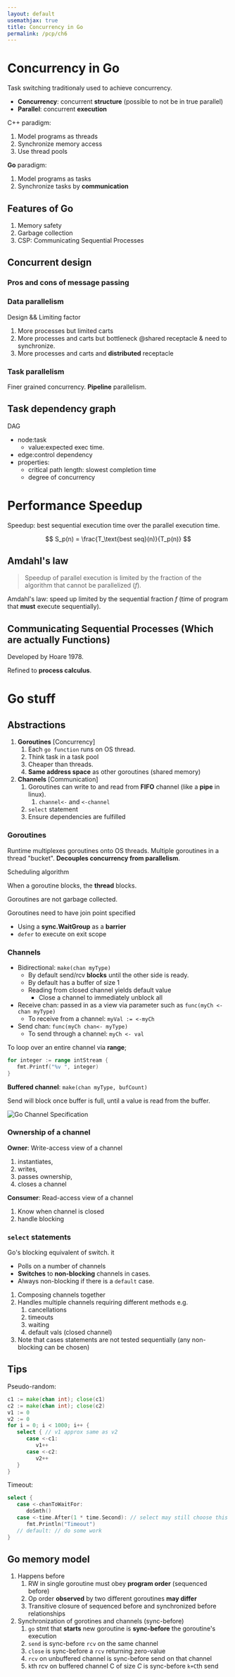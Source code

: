 ```yaml
---
layout: default
usemathjax: true
title: Concurrency in Go
permalink: /pcp/ch6
---
```


# Concurrency in Go

Task switching traditionaly used to achieve concurrency.

- **Concurrency**: concurrent **structure** (possible to not be in true parallel)
- **Parallel**: concurrent **execution**

C++ paradigm:
1. Model programs as threads
2. Synchronize memory access
3. Use thread pools

**Go** paradigm:
1. Model programs as tasks
2. Synchronize tasks by **communication**

## Features of Go

1. Memory safety
2. Garbage collection 
3. CSP: Communicating Sequential Processes

## Concurrent design

### Pros and cons of message passing



### Data parallelism

Design && Limiting factor
1. More processes but limited carts
2. More processes and carts but bottleneck @shared receptacle & need to synchronize.
3. More processes and carts and **distributed** receptacle

### Task parallelism

Finer grained concurrency. **Pipeline** parallelism.

## Task dependency graph

DAG
-  node:task
   -  value:expected exec time.
-  edge:control dependency
-  properties:
   -  critical path length: slowest completion time
   -  degree of concurrency

# Performance Speedup

Speedup: best sequential execution time over the parallel execution time.

$$
S_p(n) = \frac{T_\text{best seq}(n)}{T_p(n)}
$$

## Amdahl's law

> Speedup of parallel execution is limited by the fraction of
> the algorithm that cannot be parallelized ($f$).

Amdahl's law: speed up limited by the sequential fraction $f$ 
(time of program that **must** execute sequentially).

## Communicating Sequential Processes (Which are actually **Functions**)

Developed by Hoare 1978.

Refined to **process calculus**.

# Go stuff

## Abstractions

1. **Goroutines** [Concurrency]
   1. Each `go function` runs on OS thread.
   2. Think task in a task pool
   3. Cheaper than threads.
   4. **Same address space** as other goroutines (shared memory)
2. **Channels** [Communication]
   1. Goroutines can write to and read from **FIFO** channel (like a **pipe** in linux).
      1. `channel<-` and `<-channel`
   2. `select` statement
   3. Ensure dependencies are fulfilled

### Goroutines

Runtime multiplexes goroutines onto OS threads. 
Multiple goroutines in a thread "bucket".
**Decouples concurrency from parallelism**.

Scheduling algorithm

When a goroutine blocks, the **thread** blocks.

Goroutines are not garbage collected.

Goroutines need to have join point specified

- Using a **sync.WaitGroup** as a **barrier**
- `defer` to execute on exit scope

### Channels

- Bidirectional: `make(chan myType)`
  - By default send/rcv **blocks** until the other side is ready.
  - By default has a buffer of size 1
  - Reading from closed channel yields default value
    - Close a channel to immediately unblock all
- Receive chan: passed in as a view via parameter such as `func(myCh <-chan myType)`
  - To receive from a channel: `myVal := <-myCh`
- Send chan: `func(myCh chan<- myType)`
  - To send through a channel: `myCh <- val`

To loop over an entire channel via **range**;

```go
for integer := range intStream {
   fmt.Printf("%v ", integer)
}
```

**Buffered channel**: `make(chan myType, bufCount)`

Send will block once buffer is full, until a value is read from the buffer.

![Go Channel Specification](/notes-blog/asset/img/pcp/go-chan-api-spec.png)

### Ownership of a channel

**Owner**: Write-access view of a channel
  1. instantiates, 
  2. writes, 
  3. passes ownership,
  4. closes a channel

**Consumer**: Read-access view of a channel
  1. Know when channel is closed
  2. handle blocking

### `select` statements

Go's blocking equivalent of switch. it
- Polls on a number of channels
- **Switches** to **non-blocking** channels in cases.
- Always non-blocking if there is a `default` case.

1. Composing channels together 
2. Handles multiple channels requiring different methods e.g.
   1. cancellations
   2. timeouts
   3. waiting
   4. default vals (closed channel)
3. Note that cases statements are not tested sequentially (any non-blocking can be chosen)

## Tips

Pseudo-random:

```go
c1 := make(chan int); close(c1)
c2 := make(chan int); close(c2)
v1 := 0
v2 := 0
for i = 0; i < 1000; i++ {
   select { // v1 approx same as v2
      case <-c1:
         v1++
      case <-c2:
         v2++
   }
}
```
Timeout:

```go
select {
   case <-chanToWaitFor:
      doSmth()
   case <-time.After(1 * time.Second): // select may still choose this when there are non-blocking channels
      fmt.Println("Timeout")
   // default: // do some work
}
```

## Go memory model

1. Happens before
   1. RW in single goroutine must obey **program order** (sequenced before)
   2. Op order **observed** by two different goroutines **may differ**
   3. Transitive closure of sequenced before and synchronized before relationships
2. Synchronization of gorotines and channels (sync-before)
   1. `go` stmt that **starts** new goroutine is **sync-before** the goroutine's execution
   2. `send` is sync-before `rcv` on the same channel
   3. `close` is sync-before a `rcv` returning zero-value
   4. `rcv` on unbuffered channel is sync-before send on that channel
   5. `k`th rcv on buffered channel C of size $C$ is sync-before `k+C`th send